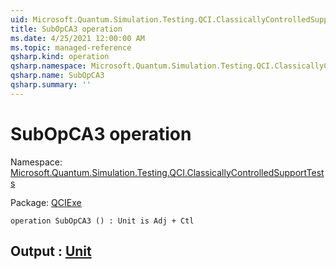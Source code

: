 ```yaml
---
uid: Microsoft.Quantum.Simulation.Testing.QCI.ClassicallyControlledSupportTests.SubOpCA3
title: SubOpCA3 operation
ms.date: 4/25/2021 12:00:00 AM
ms.topic: managed-reference
qsharp.kind: operation
qsharp.namespace: Microsoft.Quantum.Simulation.Testing.QCI.ClassicallyControlledSupportTests
qsharp.name: SubOpCA3
qsharp.summary: ''
---
```


# SubOpCA3 operation

Namespace: [Microsoft.Quantum.Simulation.Testing.QCI.ClassicallyControlledSupportTests](xref:Microsoft.Quantum.Simulation.Testing.QCI.ClassicallyControlledSupportTests)

Package: [QCIExe](https://nuget.org/packages/QCIExe)




```qsharp
operation SubOpCA3 () : Unit is Adj + Ctl
```


## Output : [Unit](xref:microsoft.quantum.qsharp.valueliterals#unit-literal)

